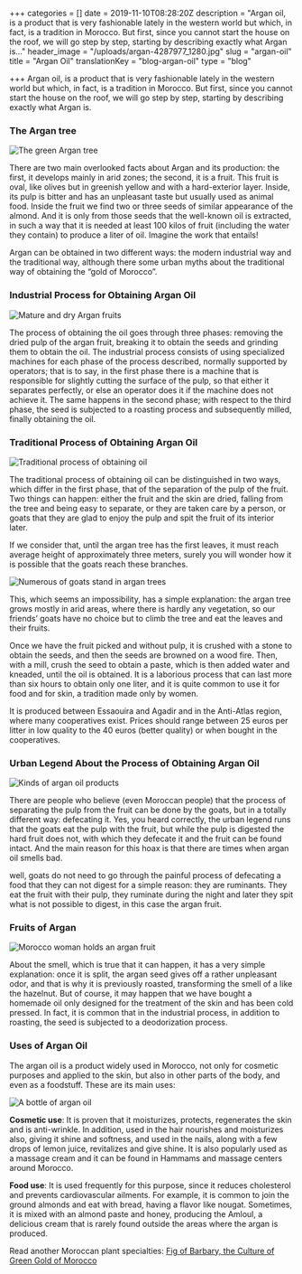 +++
categories = []
date = 2019-11-10T08:28:20Z
description = "Argan oil, is a product that is very fashionable lately in the western world but which, in fact, is a tradition in Morocco. But first, since you cannot start the house on the roof, we will go step by step, starting by describing exactly what Argan is..."
header_image = "/uploads/argan-4287977_1280.jpg"
slug = "argan-oil"
title = "Argan Oil"
translationKey = "blog-argan-oil"
type = "blog"

+++
Argan oil, is a product that is very fashionable lately in the western world but which, in fact, is a tradition in Morocco. But first, since you cannot start the house on the roof, we will go step by step, starting by describing exactly what Argan is.

### **The Argan tree**

![The green Argan tree](/uploads/4-10.jpg "The green Argan tree")

There are two main overlooked facts about Argan and its production: the first, it develops mainly in arid zones; the second, it is a fruit. This fruit is oval, like olives but in greenish yellow and with a hard-exterior layer. Inside, its pulp is bitter and has an unpleasant taste but usually used as animal food. Inside the fruit we find two or three seeds of similar appearance of the almond. And it is only from those seeds that the well-known oil is extracted, in such a way that it is needed at least 100 kilos of fruit (including the water they contain) to produce a liter of oil. Imagine the work that entails!

Argan can be obtained in two different ways: the modern industrial way and the traditional way, although there some urban myths about the traditional way of obtaining the “gold of Morocco”.

### **Industrial Process for Obtaining Argan Oil**

![Mature and dry Argan fruits](/uploads/3-9.jpg "Mature and dry Argan fruits")

The process of obtaining the oil goes through three phases: removing the dried pulp of the argan fruit, breaking it to obtain the seeds and grinding them to obtain the oil. The industrial process consists of using specialized machines for each phase of the process described, normally supported by operators; that is to say, in the first phase there is a machine that is responsible for slightly cutting the surface of the pulp, so that either it separates perfectly, or else an operator does it if the machine does not achieve it. The same happens in the second phase; with respect to the third phase, the seed is subjected to a roasting process and subsequently milled, finally obtaining the oil.

### **Traditional Process of Obtaining Argan Oil**

![Traditional process of obtaining oil ](/uploads/1-10.jpg "Traditional process of obtaining oil ")

The traditional process of obtaining oil can be distinguished in two ways, which differ in the first phase, that of the separation of the pulp of the fruit. Two things can happen: either the fruit and the skin are dried, falling from the tree and being easy to separate, or they are taken care by a person, or goats that they are glad to enjoy the pulp and spit the fruit of its interior later.

If we consider that, until the argan tree has the first leaves, it must reach average height of approximately three meters, surely you will wonder how it is possible that the goats reach these branches.

![Numerous of goats stand in argan trees](/uploads/14264015121_aa92355ee2_b.jpg "Numerous of goats stand in argan trees")

This, which seems an impossibility, has a simple explanation: the argan tree grows mostly in arid areas, where there is hardly any vegetation, so our friends’ goats have no choice but to climb the tree and eat the leaves and their fruits.

Once we have the fruit picked and without pulp, it is crushed with a stone to obtain the seeds, and then the seeds are browned on a wood fire. Then, with a mill, crush the seed to obtain a paste, which is then added water and kneaded, until the oil is obtained. It is a laborious process that can last more than six hours to obtain only one liter, and it is quite common to use it for food and for skin, a tradition made only by women.

It is produced between Essaouira and Agadir and in the Anti-Atlas region, where many cooperatives exist. Prices should range between 25 euros per litter in low quality to the 40 euros (better quality) or when bought in the cooperatives.

### **Urban Legend About the Process of Obtaining Argan Oil**

![Kinds of argan oil products](/uploads/10-5.jpg "Kinds of argan oil products")

There are people who believe (even Moroccan people) that the process of separating the pulp from the fruit can be done by the goats, but in a totally different way: defecating it. Yes, you heard correctly, the urban legend runs that the goats eat the pulp with the fruit, but while the pulp is digested the hard fruit does not, with which they defecate it and the fruit can be found intact. And the main reason for this hoax is that there are times when argan oil smells bad.

well, goats do not need to go through the painful process of defecating a food that they can not digest for a simple reason: they are ruminants. They eat the fruit with their pulp, they ruminate during the night and later they spit what is not possible to digest, in this case the argan fruit.

### **Fruits of Argan**

![Morocco woman holds an argan fruit](/uploads/1574489623076.jpg "Morocco woman holds an argan fruit")

About the smell, which is true that it can happen, it has a very simple explanation: once it is split, the argan seed gives off a rather unpleasant odor, and that is why it is previously roasted, transforming the smell of a like the hazelnut. But of course, it may happen that we have bought a homemade oil only designed for the treatment of the skin and has been cold pressed. In fact, it is common that in the industrial process, in addition to roasting, the seed is subjected to a deodorization process.

### **Uses of Argan Oil**

The argan oil is a product widely used in Morocco, not only for cosmetic purposes and applied to the skin, but also in other parts of the body, and even as a foodstuff. These are its main uses:

![A bottle of argan oil](/uploads/32172159526_8a90ebdd33_b.jpg "A bottle of argan oil")

**Cosmetic use**: It is proven that it moisturizes, protects, regenerates the skin and is anti-wrinkle. In addition, used in the hair nourishes and moisturizes also, giving it shine and softness, and used in the nails, along with a few drops of lemon juice, revitalizes and give shine. It is also popularly used as a massage cream and it can be found in Hammams and massage centers around Morocco.

**Food use**: It is used frequently for this purpose, since it reduces cholesterol and prevents cardiovascular ailments. For example, it is common to join the ground almonds and eat with bread, having a flavor like nougat. Sometimes, it is mixed with an almond paste and honey, producing the Amloul, a delicious cream that is rarely found outside the areas where the argan is produced.

Read another Moroccan plant specialties: [Fig of Barbary, the Culture of Green Gold of Morocco](/en/blog/fig-of-barbary-the-culture-of-green-gold-of-morocco/ "Fig of Barbary, the Culture of Green Gold of Morocco")